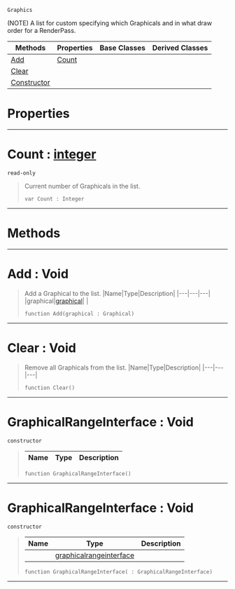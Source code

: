  `Graphics`

(NOTE) A list for custom specifying which Graphicals and in what draw order for a RenderPass.

|Methods|Properties|Base Classes|Derived Classes|
|---|---|---|---|
|[ Add](https://github.com/zeroengineteam/ZeroDocs/blob/master/code_reference/class_reference/graphicalrangeinterface.markdown#add-void)|[ Count](https://github.com/zeroengineteam/ZeroDocs/blob/master/code_reference/class_reference/graphicalrangeinterface.markdown#count-zero-engine-docume)| | |
|[ Clear](https://github.com/zeroengineteam/ZeroDocs/blob/master/code_reference/class_reference/graphicalrangeinterface.markdown#clear-void)| | | |
|[ Constructor](https://github.com/zeroengineteam/ZeroDocs/blob/master/code_reference/class_reference/graphicalrangeinterface.markdown#graphicalrangeinterface)| | | |


 #  Properties


---  
 #  Count : [integer](https://github.com/zeroengineteam/ZeroDocs/blob/master/code_reference/nada_base_types/integer.markdown)

 `read-only`

> Current number of Graphicals in the list.
> ``` lang=cpp, name=Nada
> var Count : Integer


---  
 #  Methods


---  
 #  Add : Void

> Add a Graphical to the list.
> |Name|Type|Description|
> |---|---|---|
> |graphical|[graphical](https://github.com/zeroengineteam/ZeroDocs/blob/master/code_reference/class_reference/graphical.markdown)| |
> ``` lang=cpp, name=Nada
> function Add(graphical : Graphical)
> ``` 


---  
 #  Clear : Void

> Remove all Graphicals from the list.
> |Name|Type|Description|
> |---|---|---|
> ``` lang=cpp, name=Nada
> function Clear()
> ``` 


---  
 #  GraphicalRangeInterface : Void

 `constructor`

> 
> |Name|Type|Description|
> |---|---|---|
> ``` lang=cpp, name=Nada
> function GraphicalRangeInterface()
> ``` 


---  
 #  GraphicalRangeInterface : Void

 `constructor`

> 
> |Name|Type|Description|
> |---|---|---|
> ||[graphicalrangeinterface](https://github.com/zeroengineteam/ZeroDocs/blob/master/code_reference/class_reference/graphicalrangeinterface.markdown)| |
> ``` lang=cpp, name=Nada
> function GraphicalRangeInterface( : GraphicalRangeInterface)
> ``` 


---  
 

 